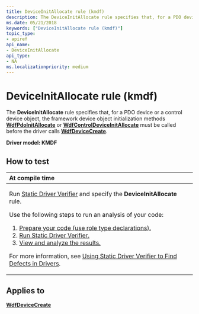 ```yaml
---
title: DeviceInitAllocate rule (kmdf)
description: The DeviceInitAllocate rule specifies that, for a PDO device or a control device object, the framework device object initialization methods WdfPdoInitAllocate or WdfControlDeviceInitAllocate must be called before the driver calls WdfDeviceCreate.
ms.date: 05/21/2018
keywords: ["DeviceInitAllocate rule (kmdf)"]
topic_type:
- apiref
api_name:
- DeviceInitAllocate
api_type:
- NA
ms.localizationpriority: medium
---
```


# DeviceInitAllocate rule (kmdf)


The **DeviceInitAllocate** rule specifies that, for a PDO device or a control device object, the framework device object initialization methods [**WdfPdoInitAllocate**](/windows-hardware/drivers/ddi/wdfpdo/nf-wdfpdo-wdfpdoinitallocate) or [**WdfControlDeviceInitAllocate**](/windows-hardware/drivers/ddi/wdfcontrol/nf-wdfcontrol-wdfcontroldeviceinitallocate) must be called before the driver calls [**WdfDeviceCreate**](/windows-hardware/drivers/ddi/wdfdevice/nf-wdfdevice-wdfdevicecreate).

**Driver model: KMDF**

## How to test

<table>
<colgroup>
<col width="100%" />
</colgroup>
<thead>
<tr class="header">
<th align="left">At compile time</th>
</tr>
</thead>
<tbody>
<tr class="odd">
<td align="left"><p>Run <a href="/windows-hardware/drivers/devtest/static-driver-verifier" data-raw-source="[Static Driver Verifier](./static-driver-verifier.md)">Static Driver Verifier</a> and specify the <strong>DeviceInitAllocate</strong> rule.</p>
Use the following steps to run an analysis of your code:
<ol>
<li><a href="/windows-hardware/drivers/devtest/using-static-driver-verifier-to-find-defects-in-drivers#preparing-your-source-code" data-raw-source="[Prepare your code (use role type declarations).](./using-static-driver-verifier-to-find-defects-in-drivers.md#preparing-your-source-code)">Prepare your code (use role type declarations).</a></li>
<li><a href="/windows-hardware/drivers/devtest/using-static-driver-verifier-to-find-defects-in-drivers#running-static-driver-verifier" data-raw-source="[Run Static Driver Verifier.](./using-static-driver-verifier-to-find-defects-in-drivers.md#running-static-driver-verifier)">Run Static Driver Verifier.</a></li>
<li><a href="/windows-hardware/drivers/devtest/using-static-driver-verifier-to-find-defects-in-drivers#viewing-and-analyzing-the-results" data-raw-source="[View and analyze the results.](./using-static-driver-verifier-to-find-defects-in-drivers.md#viewing-and-analyzing-the-results)">View and analyze the results.</a></li>
</ol>
<p>For more information, see <a href="/windows-hardware/drivers/devtest/using-static-driver-verifier-to-find-defects-in-drivers" data-raw-source="[Using Static Driver Verifier to Find Defects in Drivers](./using-static-driver-verifier-to-find-defects-in-drivers.md)">Using Static Driver Verifier to Find Defects in Drivers</a>.</p></td>
</tr>
</tbody>
</table>

## Applies to

[**WdfDeviceCreate**](/windows-hardware/drivers/ddi/wdfdevice/nf-wdfdevice-wdfdevicecreate)
